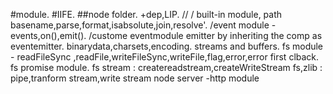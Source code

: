 #module.
#IIFE.
##node folder.
+dep,LIP.
// / built-in module, path basename,parse,format,isabsolute,join,resolve'.
/event module - events,on(),emit().
/custome eventmodule emitter by inheriting the comp as eventemitter.
binarydata,charsets,encoding.
streams and buffers.
fs module - readFileSync ,readFile,writeFileSync,writeFile,flag,error,error first clback.
fs promise module.
fs stream : createreadstream,createWriteStream
fs,zlib : pipe,tranform stream,write stream
node server -http module
